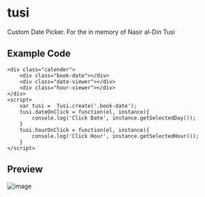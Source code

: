 # tusi
Custom Date Picker. For the in memory of Nasir al-Din Tusi

## Example Code
```
<div class="calender">
    <div class="book-date"></div>
    <div class="date-viewer"></div>
    <div class="hour-viewer"></div>
</div>
<script>
    var tusi =  Tusi.create('.book-date');
    tusi.dateOnClick = function(el, instance){
        console.log('Click Date', instance.getSelectedDay());
    }
    tusi.hourOnClick = function(el, instance){
        console.log('Click Hour', instance.getSelectedHour());
    }
</script>
```
## Preview
![image](https://github.com/tulparstudyo/tusi/assets/37733016/bc7543b1-8dba-4c48-a96d-29c29a2f8f56)

